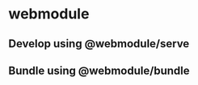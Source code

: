 webmodule
=========

Develop using @webmodule/serve
------------------------------

Bundle using @webmodule/bundle
------------------------------

